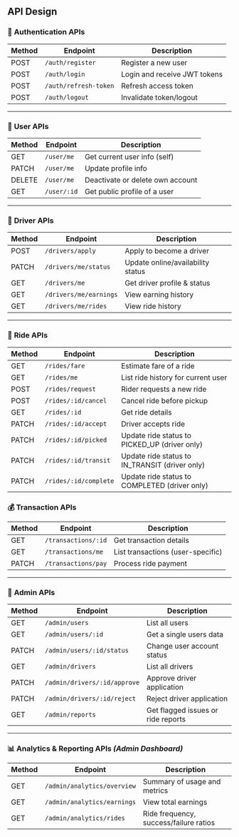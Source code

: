 ## API Design

### 🔐 **Authentication APIs**

| Method | Endpoint              | Description                  |
| ------ | --------------------- | ---------------------------- |
| POST   | `/auth/register`      | Register a new user          |
| POST   | `/auth/login`         | Login and receive JWT tokens |
| POST   | `/auth/refresh-token` | Refresh access token         |
| POST   | `/auth/logout`        | Invalidate token/logout      |

---

### 👤 **User APIs**

| Method | Endpoint    | Description                      |
| ------ | ----------- | -------------------------------- |
| GET    | `/user/me`  | Get current user info (self)     |
| PATCH  | `/user/me`  | Update profile info              |
| DELETE | `/user/me`  | Deactivate or delete own account |
| GET    | `/user/:id` | Get public profile of a user     |

---

### 🚗 **Driver APIs**

| Method | Endpoint               | Description                       |
| ------ | ---------------------- | --------------------------------- |
| POST   | `/drivers/apply`       | Apply to become a driver          |
| PATCH  | `/drivers/me/status`   | Update online/availability status |
| GET    | `/drivers/me`          | Get driver profile & status       |
| GET    | `/drivers/me/earnings` | View earning history              |
| GET    | `/drivers/me/rides`    | View ride history                 |

---

### 🚕 **Ride APIs**

| Method | Endpoint              | Description                                    |
| ------ | --------------------- | ---------------------------------------------- |
| GET    | `/rides/fare`         | Estimate fare of a ride                        |
| GET    | `/rides/me`           | List ride history for current user             |
| POST   | `/rides/request`      | Rider requests a new ride                      |
| POST   | `/rides/:id/cancel`   | Cancel ride before pickup                      |
| GET    | `/rides/:id`          | Get ride details                               |
| PATCH  | `/rides/:id/accept`   | Driver accepts ride                            |
| PATCH  | `/rides/:id/picked`   | Update ride status to PICKED_UP (driver only)  |
| PATCH  | `/rides/:id/transit`  | Update ride status to IN_TRANSIT (driver only) |
| PATCH  | `/rides/:id/complete` | Update ride status to COMPLETED (driver only)  |

### 💰 **Transaction APIs**

| Method | Endpoint            | Description                       |
| ------ | ------------------- | --------------------------------- |
| GET    | `/transactions/:id` | Get transaction details           |
| GET    | `/transactions/me`  | List transactions (user-specific) |
| PATCH  | `/transactions/pay` | Process ride payment              |

---

### 💼 **Admin APIs**

| Method | Endpoint                     | Description                        |
| ------ | ---------------------------- | ---------------------------------- |
| GET    | `/admin/users`               | List all users                     |
| GET    | `/admin/users/:id`           | Get a single users data            |
| PATCH  | `/admin/users/:id/status`    | Change user account status         |
| GET    | `/admin/drivers`             | List all drivers                   |
| PATCH  | `/admin/drivers/:id/approve` | Approve driver application         |
| PATCH  | `/admin/drivers/:id/reject`  | Reject driver application          |
| GET    | `/admin/reports`             | Get flagged issues or ride reports |

---

### 📊 **Analytics & Reporting APIs** _(Admin Dashboard)_

| Method | Endpoint                    | Description                            |
| ------ | --------------------------- | -------------------------------------- |
| GET    | `/admin/analytics/overview` | Summary of usage and metrics           |
| GET    | `/admin/analytics/earnings` | View total earnings                    |
| GET    | `/admin/analytics/rides`    | Ride frequency, success/failure ratios |
